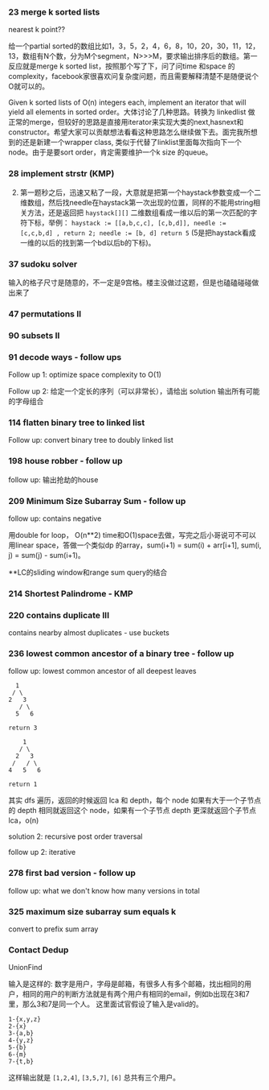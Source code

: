 ### 23 merge k sorted lists

nearest k point??

给一个partial sorted的数组比如1，3，5，2，4，6，8，10，20，30，11，12，13，数组有N个数，分为M个segment，N>>>M，要求输出排序后的数组。第一反应就是merge k sorted list，按照那个写了下，问了问time 和space 的complexity，facebook家很喜欢问复杂度问题，而且需要解释清楚不是随便说个O就可以的。

Given k sorted lists of O(n) integers each, implement an iterator that will yield all elements in sorted order。大体讨论了几种思路。转换为 linkedlist 做正常的merge，但较好的思路是直接用iterator来实现大类的next,hasnext和constructor。希望大家可以贡献想法看看这种思路怎么继续做下去。面完我所想到的还是新建一个wrapper class, 类似于代替了linklist里面每次指向下一个node。由于是要sort order，肯定需要维护一个k size 的queue。

### 28 implement strstr (KMP)

2. 第一题秒之后，迅速又粘了一段，大意就是把第一个haystack参数变成一个二维数组，然后找needle在haystack第一次出现的位置，同样的不能用string相关方法，还是返回把 `haystack[][]` 二维数组看成一维以后的第一次匹配的字符下标，举例：
`haystack := [[a,b,c,c], [c,b,d]], needle := [c,c,b,d] , return 2; needle := [b, d] return 5`
(5是把haystack看成一维的以后的找到第一个bd以后b的下标)。

### 37 sudoku solver

输入的格子尺寸是随意的，不一定是9宫格。楼主没做过这题，但是也磕磕碰碰做出来了

### 47 permutations II

### 90 subsets II

### 91 decode ways - follow ups

Follow up 1: optimize space complexity to O(1)

Follow up 2: 给定一个定长的序列（可以非常长），请给出 solution 输出所有可能的字母组合

### 114 flatten binary tree to linked list

Follow up: convert binary tree to doubly linked list

### 198 house robber - follow up

follow up: 输出抢劫的house

### 209 Minimum Size Subarray Sum - follow up

follow up: contains negative

用double for loop， O(n**2) time和O(1)space去做，写完之后小哥说可不可以用linear space，答做一个类似dp 的array，sum(i+1) = sum(i) + arr[i+1], sum(i, j) = sum(j) - sum(i+1)。

**LC的sliding window和range sum query的结合

### 214 Shortest Palindrome - KMP

### 220 contains duplicate III

contains nearby almost duplicates - use buckets

### 236 lowest common ancestor of a binary tree - follow up

follow up: lowest common ancestor of all deepest leaves

```
  1
 / \
2   3
   / \
  5   6

return 3

    1
   / \
  2   3
 /   / \
4   5   6

return 1
```

其实 dfs 遍历，返回的时候返回 lca 和 depth，每个 node 如果有大于一个子节点的 depth 相同就返回这个 node，如果有一个子节点 depth 更深就返回个子节点 lca，o(n)

solution 2: recursive post order traversal

follow up 2: iterative

### 278 first bad version - follow up

follow up: what we don't know how many versions in total

### 325 maximum size subarray sum equals k

convert to prefix sum array

### Contact Dedup

UnionFind

输入是这样的: 数字是用户，字母是邮箱，有很多人有多个邮箱，找出相同的用户，相同的用户的判断方法就是有两个用户有相同的email，例如b出现在3和7里，那么3和7是同一个人。 这里面试官假设了输入是valid的。

    1-{x,y,z}
    2-{x}
    3-{a,b}
    4-{y,z}
    5-{b}
    6-{m}
    7-{t,b}

这样输出就是 `[1,2,4]`, `[3,5,7]`, `[6]` 总共有三个用户。
